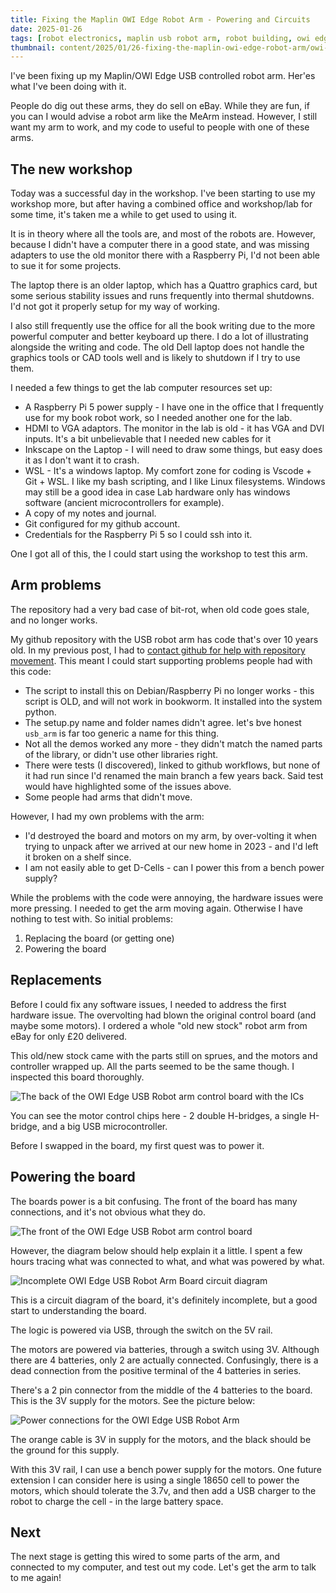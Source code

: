 ```yaml
---
title: Fixing the Maplin OWI Edge Robot Arm - Powering and Circuits
date: 2025-01-26
tags: [robot electronics, maplin usb robot arm, robot building, owi edge robot arm]
thumbnail: content/2025/01/26-fixing-the-maplin-owi-edge-robot-arm/owi-edge-board-power-input.jpg
---
```

I've been fixing up my Maplin/OWI Edge USB controlled robot arm. Her'es what I've been doing with it.

People do dig out these arms, they do sell on eBay. While they are fun, if you can I would advise a robot arm like the MeArm instead. However, I still want my arm to work, and my code to useful to people with one of these arms.

## The new workshop

Today was a successful day in the workshop. I've been starting to use my workshop more, but after having a combined office and workshop/lab for some time, it's taken me a while to get used to using it.

It is in theory where all the tools are, and most of the robots are. However, because I didn't have a computer there in a good state, and was missing adapters to use the old monitor there with a Raspberry Pi, I'd not been able to sue it for some projects.

The laptop there is an older laptop, which has a Quattro graphics card, but some serious stability issues and runs frequently into thermal shutdowns. I'd not got it properly setup for my way of working.

I also still frequently use the office for all the book writing due to the more powerful computer and better keyboard up there. I do a lot of illustrating alongside the writing and code. The old Dell laptop does not handle the graphics tools or CAD tools well and is likely to shutdown if I try to use them.

I needed a few things to get the lab computer resources set up:

- A Raspberry Pi 5 power supply - I have one in the office that I frequently use for my book robot work, so I needed another one for the lab.
- HDMI to VGA adaptors. The monitor in the lab is old - it has VGA and DVI inputs. It's a bit unbelievable that I needed new cables for it
- Inkscape on the Laptop - I will need to draw some things, but easy does it as I don't want it to crash.
- WSL - It's a windows laptop. My comfort zone for coding is Vscode + Git + WSL. I like my bash scripting, and I like Linux filesystems. Windows may still be a good idea in case Lab hardware only has windows software (ancient microcontrollers for example).
- A copy of my notes and journal.
- Git configured for my github account.
- Credentials for the Raspberry Pi 5 so I could ssh into it.

One I got all of this, the I could start using the workshop to test this arm.

## Arm problems

The repository had a very bad case of bit-rot, when old code goes stale, and no longer works.

My github repository with the USB robot arm has code that's over 10 years old. In my previous post, I had to [contact github for help with repository movement](/2025/01/04-thanks-to-github.html). This meant I could start supporting problems people had with this code:

- The script to install this on Debian/Raspberry Pi no longer works - this script is OLD, and will not work in bookworm. It installed into the system python.
- The setup.py name and folder names didn't agree. let's bve honest `usb_arm` is far too generic a name for this thing.
- Not all the demos worked any more - they didn't match the named parts of the library, or didn't use other libraries right.
- There were tests (I discovered), linked to github workflows, but none of it had run since I'd renamed the main branch a few years back. Said test would have highlighted some of the issues above.
- Some people had arms that didn't move.

However, I had my own problems with the arm:

- I'd destroyed the board and motors on my arm, by over-volting it when trying to unpack after we arrived at our new home in 2023 - and I'd left it broken on a shelf since.
- I am not easily able to get D-Cells - can I power this from a bench power supply?

While the problems with the code were annoying, the hardware issues were more pressing. I needed to get the arm moving again. Otherwise I have nothing to test with. So initial problems:

1. Replacing the board (or getting one)
2. Powering the board

## Replacements

Before I could fix any software issues, I needed to address the first hardware issue. The overvolting had blown the original control board (and maybe some motors). I ordered a whole "old new stock" robot arm from eBay for only £20 delivered.

This old/new stock came with the parts still on sprues, and the motors and controller wrapped up. All the parts seemed to be the same though. I inspected this board thoroughly.

![The back of the OWI Edge USB Robot arm control board with the ICs](/2025/01/26-fixing-the-maplin-owi-edge-robot-arm/owi-usb-board-rear-chips.jpg)

You can see the motor control chips here - 2 double H-bridges, a single H-bridge, and a big USB microcontroller.

Before I swapped in the board, my first quest was to power it.

## Powering the board

The boards power is a bit confusing. The front of the board has many connections, and it's not obvious what they do.

![The front of the OWI Edge USB Robot arm control board](/2025/01/26-fixing-the-maplin-owi-edge-robot-arm/owi-usb-board-front.jpg)

However, the diagram below should help explain it a little. I spent a few hours tracing what was connected to what, and what was powered by what.

![Incomplete OWI Edge USB Robot Arm Board circuit diagram](/2025/01/26-fixing-the-maplin-owi-edge-robot-arm/owi_edge_circuit_diagram_incomplete.png)

This is a circuit diagram of the board, it's definitely incomplete, but a good start to understanding the board.

The logic is powered via USB, through the switch on the 5V rail.

The motors are powered via batteries, through a switch using 3V. Although there are 4 batteries, only 2 are actually connected. Confusingly, there is a dead connection from the positive terminal of the 4 batteries in series.

There's a 2 pin connector from the middle of the 4 batteries to the board. This is the 3V supply for the motors. See the picture below:

![Power connections for the OWI Edge USB Robot Arm](/2025/01/26-fixing-the-maplin-owi-edge-robot-arm/owi-edge-board-power-input.jpg)

The orange cable is 3V in supply for the motors, and the black should be the ground for this supply.

With this 3V rail, I can use a bench power supply for the motors. One future extension I can consider here is using a single 18650 cell to power the motors, which should tolerate the 3.7v, and then add a USB charger to the robot to charge the cell - in the large battery space.

## Next

The next stage is getting this wired to some parts of the arm, and connected to my computer, and test out my code. Let's get the arm to talk to me again!
